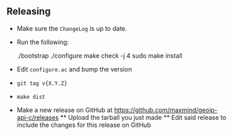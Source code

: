 ## Releasing

* Make sure the `ChangeLog` is up to date.
* Run the following:

    ./bootstrap
    ./configure
    make check -j 4
    sudo make install

* Edit `configure.ac` and bump the version
* `git tag v{X.Y.Z}`
* `make dist`
* Make a new release on GitHub at https://github.com/maxmind/geoip-api-c/releases
** Upload the tarball you just made
** Edit said release to include the changes for this release on GitHub

